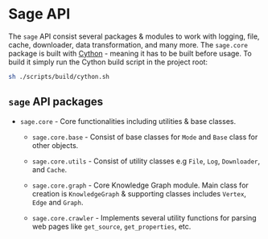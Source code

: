 # Sage API

The `sage` API consist several packages & modules to work with  logging, file, cache, downloader, data transformation, and many more. The `sage.core` package is built with [Cython](https://cython.org) - meaning it has to be built before usage. To build it simply run the Cython build script in the project root:

```sh
sh ./scripts/build/cython.sh
```

## `sage` API packages

- `sage.core` - Core functionalities including utilities & base classes.

  - `sage.core.base` - Consist of base classes for `Mode` and `Base` class for other objects.

  - `sage.core.utils` - Consist of utility classes e.g `File`, `Log`, `Downloader`, and `Cache`.

  - `sage.core.graph` - Core Knowledge Graph module. Main class for creation is `KnowledgeGraph` & supporting classes
   includes `Vertex`, `Edge` and `Graph`.

  - `sage.core.crawler` - Implements several utility functions for parsing web pages like `get_source`, `get_properties`, etc.
